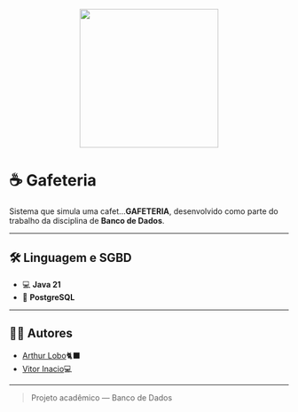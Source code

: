 
<p align="center">
  <img src="https://i.imgur.com/XzlVxFS.jpeg" width=250 style="align-content=center">
</p>

# ☕ Gafeteria

Sistema que simula uma cafet...**GAFETERIA**, desenvolvido como parte do trabalho da disciplina de **Banco de Dados**.

---

## 🛠️ Linguagem e SGBD

- 💻 **Java 21**
- 🐘 **PostgreSQL**

---

## 👨‍💻 Autores

- [Arthur Lobo](https://github.com/ArthurLoboTrindade)🐈‍⬛ 
- [Vitor Inacio](https://github.com/vitorinacioeng)💻 

---

> Projeto acadêmico — Banco de Dados
